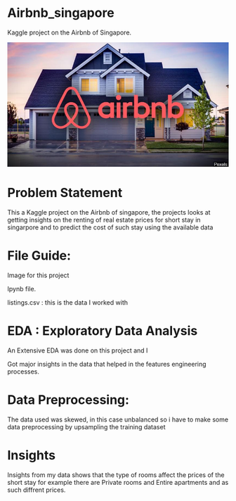 # Airbnb_singapore

Kaggle project on the Airbnb of Singapore. 

![](airbnb.jpg)

# Problem Statement

This a Kaggle project on the Airbnb of singapore, the projects looks at getting insights on the renting of real estate prices for short stay in singarpore and to predict the cost of such stay using the available data 

# File Guide:
Image for this project

Ipynb file.

listings.csv : this is the data I worked with 

# EDA : Exploratory Data Analysis

An Extensive EDA was done on this project and I

Got major insights in the data that helped in the features engineering processes. 

# Data Preprocessing:

The data used was skewed, in this case unbalanced so i have to make some data preprocessing by upsampling the training dataset 

# Insights

Insights from my data shows that the type of rooms affect the prices of the short stay for example there are Private rooms and Entire apartments and as such diffrent prices.
